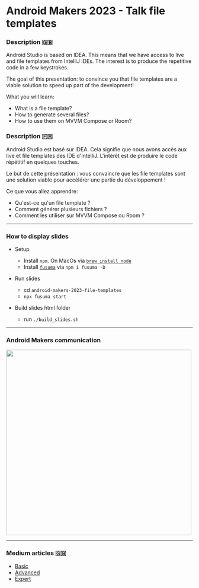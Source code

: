 # Android Makers 2023 - Talk file templates

### Description 🇬🇧

Android Studio is based on IDEA. This means that we have access to live and file templates from IntelliJ IDEs. The interest is to produce the repetitive code in a few keystrokes.

The goal of this presentation: to convince you that file templates are a viable solution to speed up part of the development!

What you will learn:
- What is a file template?
- How to generate several files?
- How to use them on MVVM Compose or Room?

### Description 🇫🇷

Android Studio est basé sur IDEA. Cela signifie que nous avons accès aux live et file templates des IDE d'IntelliJ. L'intérêt est de produire le code répétitif en quelques touches.

Le but de cette présentation : vous convaincre que les file templates sont une solution viable pour accélérer une partie du développement !

Ce que vous allez apprendre:
- Qu'est-ce qu'un file template ?
- Comment générer plusieurs fichiers ?
- Comment les utiliser sur MVVM Compose ou Room ?

----

### How to display slides

- Setup
  - Install `npm`. On MacOs via [`brew install node`](https://formulae.brew.sh/formula/node)
  - Install [`fusuma`](https://hiroppy.github.io/fusuma/docs/getting-started/preparation) via `npm i fusuma -D`

- Run slides
  - cd `android-makers-2023-file-templates`
  - `npx fusuma start`

- Build slides html folder
  - run `./build_slides.sh`

----

### Android Makers communication

<a href="https://twitter.com/AndroidMakersFR/status/1646808031139692549">
    <img src="https://user-images.githubusercontent.com/3717316/233600361-c03d1439-e8b9-444e-a825-fb8b6fded6e3.png"  width="500">
</a>

---

### Medium articles 🇬🇧

- [Basic](https://medium.com/mwm-io/crafting-custom-path-formatting-in-intellij-file-templates-for-android-development-c93c4c33689d)
- [Advanced](https://medium.com/mwm-io/mastering-intellij-file-templates-for-complex-android-views-a-guide-to-multiple-file-creation-with-968b4c82b9f4)
- [Expert](https://medium.com/mwm-io/creating-custom-room-database-templates-with-intellij-a-comprehensive-guide-for-android-developers-70e8dcdcbbe1)
